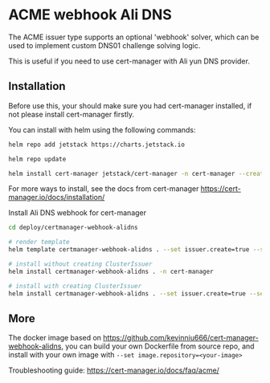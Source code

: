# ACME webhook Ali DNS

The ACME issuer type supports an optional 'webhook' solver, which can be used
to implement custom DNS01 challenge solving logic.

This is useful if you need to use cert-manager with Ali yun DNS provider.

## Installation

Before use this, your should make sure you had cert-manager installed, if not please install cert-manager firstly.

You can install with helm using the following commands:

``` bash
helm repo add jetstack https://charts.jetstack.io

helm repo update

helm install cert-manager jetstack/cert-manager -n cert-manager --create-namespace --set installCRDs=true --version v1.6.1
```

For more ways to install, see the docs from cert-manager <https://cert-manager.io/docs/installation/>

Install Ali DNS webhook for cert-manager

```bash
cd deploy/certmanager-webhook-alidns

# render template
helm template certmanager-webhook-alidns . --set issuer.create=true --set issuer.host=weihanli.top --set issuer.email=weihanli@outlook.com --set issuer.secret.accessKeyId=AliAccessKeyId --set issuer.secret.accessKeySecret=AliAccessKeySecret -n cert-manager

# install without creating ClusterIssuer
helm install certmanager-webhook-alidns . -n cert-manager

# install with creating ClusterIssuer
helm install certmanager-webhook-alidns . --set issuer.create=true --set issuer.host=weihanli.top --set issuer.email=weihanli@outlook.com --set issuer.secret.accessKeyId=AliAccessKeyId --set issuer.secret.accessKeySecret=AliAccessKeySecret -n cert-manager
```

## More

The docker image based on <https://github.com/kevinniu666/cert-manager-webhook-alidns>, you can build your own Dockerfile from source repo, and install with your own image with `--set image.repository=<your-image>`

Troubleshooting guide: <https://cert-manager.io/docs/faq/acme/>
